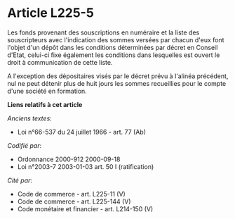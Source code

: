 # Article L225-5

Les fonds provenant des souscriptions en numéraire et la liste des souscripteurs avec l'indication des sommes versées par
chacun d'eux font l'objet d'un dépôt dans les conditions déterminées par décret en Conseil d'Etat, celui-ci fixe également
les conditions dans lesquelles est ouvert le droit à communication de cette liste.

A l'exception des dépositaires visés par le décret prévu à l'alinéa précédent, nul ne peut détenir plus de huit jours les
sommes recueillies pour le compte d'une société en formation.

**Liens relatifs à cet article**

_Anciens textes_:

  - Loi n°66-537 du 24 juillet 1966 - art. 77 (Ab)

_Codifié par_:

  - Ordonnance 2000-912 2000-09-18
  - Loi n°2003-7 2003-01-03 art. 50 I (ratification)

_Cité par_:

  - Code de commerce - art. L225-11 (V)
  - Code de commerce - art. L225-144 (V)
  - Code monétaire et financier - art. L214-150 (V)
